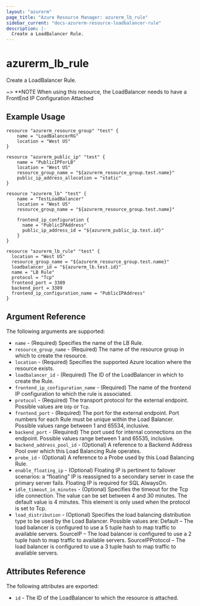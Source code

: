 ```yaml
---
layout: "azurerm"
page_title: "Azure Resource Manager: azurerm_lb_rule"
sidebar_current: "docs-azurerm-resource-loadbalancer-rule"
description: |-
  Create a LoadBalancer Rule.
---
```


# azurerm\_lb\_rule

Create a LoadBalancer Rule.

~> **NOTE When using this resource, the LoadBalancer needs to have a FrontEnd IP Configuration Attached

## Example Usage

```
resource "azurerm_resource_group" "test" {
    name = "LoadBalancerRG"
    location = "West US"
}

resource "azurerm_public_ip" "test" {
    name = "PublicIPForLB"
    location = "West US"
    resource_group_name = "${azurerm_resource_group.test.name}"
    public_ip_address_allocation = "static"
}

resource "azurerm_lb" "test" {
    name = "TestLoadBalancer"
    location = "West US"
    resource_group_name = "${azurerm_resource_group.test.name}"

    frontend_ip_configuration {
      name = "PublicIPAddress"
      public_ip_address_id = "${azurerm_public_ip.test.id}"
    }
}

resource "azurerm_lb_rule" "test" {
  location = "West US"
  resource_group_name = "${azurerm_resource_group.test.name}"
  loadbalancer_id = "${azurerm_lb.test.id}"
  name = "LB Rule"
  protocol = "Tcp"
  frontend_port = 3389
  backend_port = 3389
  frontend_ip_configuration_name = "PublicIPAddress"
}
```

## Argument Reference

The following arguments are supported:

* `name` - (Required) Specifies the name of the LB Rule.
* `resource_group_name` - (Required) The name of the resource group in which to create the resource.
* `location` - (Required) Specifies the supported Azure location where the resource exists.
* `loadbalancer_id` - (Required) The ID of the LoadBalancer in which to create the Rule.
* `frontend_ip_configuration_name` - (Required) The name of the frontend IP configuration to which the rule is associated.
* `protocol` - (Required) The transport protocol for the external endpoint. Possible values are `Udp` or `Tcp`. 
* `frontend_port` - (Required) The port for the external endpoint. Port numbers for each Rule must be unique within the Load Balancer. Possible values range between 1 and 65534, inclusive.
* `backend_port` - (Required) The port used for internal connections on the endpoint. Possible values range between 1 and 65535, inclusive.
* `backend_address_pool_id` - (Optional) A reference to a Backend Address Pool over which this Load Balancing Rule operates.
* `probe_id` - (Optional) A reference to a Probe used by this Load Balancing Rule.
* `enable_floating_ip` - (Optional) Floating IP is pertinent to failover scenarios: a “floating” IP is reassigned to a secondary server in case the primary server fails. Floating IP is required for SQL AlwaysOn.
* `idle_timeout_in_minutes` - (Optional) Specifies the timeout for the Tcp idle connection. The value can be set between 4 and 30 minutes. The default value is 4 minutes. This element is only used when the protocol is set to Tcp.
* `load_distribution` - (Optional) Specifies the load balancing distribution type to be used by the Load Balancer. Possible values are: Default – The load balancer is configured to use a 5 tuple hash to map traffic to available servers. SourceIP – The load balancer is configured to use a 2 tuple hash to map traffic to available servers. SourceIPProtocol – The load balancer is configured to use a 3 tuple hash to map traffic to available servers.

## Attributes Reference

The following attributes are exported:

* `id` - The ID of the LoadBalancer to which the resource is attached.
